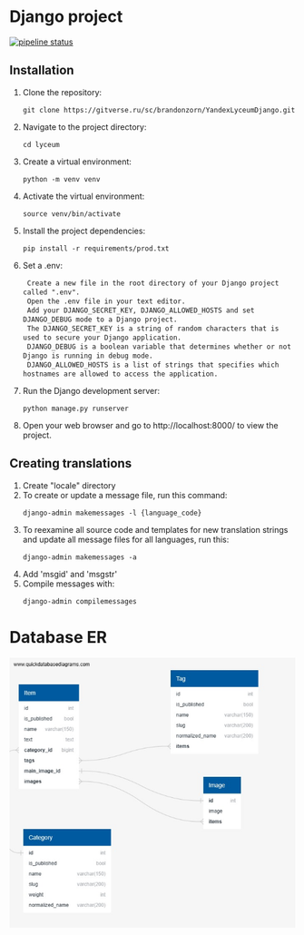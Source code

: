 # Django project
[![pipeline status](https://gitlab.crja72.ru/django_2023/students/55364-v.klimenko.2137-gmail.com-47535/badges/main/pipeline.svg)](https://gitlab.crja72.ru/django_2023/students/55364-v.klimenko.2137-gmail.com-47535/-/commits/main) 

## Installation
1. Clone the repository:
    ```
    git clone https://gitverse.ru/sc/brandonzorn/YandexLyceumDjango.git
    ```
2. Navigate to the project directory:
    ```
    cd lyceum
    ```
3. Create a virtual environment:
    ```
    python -m venv venv
    ```
4. Activate the virtual environment:
    ```
    source venv/bin/activate
    ```
5. Install the project dependencies:
    ```
    pip install -r requirements/prod.txt
    ```
6. Set a .env:
   ```
    Create a new file in the root directory of your Django project called ".env".
    Open the .env file in your text editor.
    Add your DJANGO_SECRET_KEY, DJANGO_ALLOWED_HOSTS and set DJANGO_DEBUG mode to a Django project.
    The DJANGO_SECRET_KEY is a string of random characters that is used to secure your Django application.
    DJANGO_DEBUG is a boolean variable that determines whether or not Django is running in debug mode.
    DJANGO_ALLOWED_HOSTS is a list of strings that specifies which hostnames are allowed to access the application.
   ```
7. Run the Django development server:
    ```
    python manage.py runserver
    ```
8. Open your web browser and go to http://localhost:8000/ to view the project.


## Creating translations
1. Create "locale" directory
2. To create or update a message file, run this command:
    ```
    django-admin makemessages -l {language_code}
   ```
3. To reexamine all source code and templates for new translation strings and update all message files for all languages, run this:
    ```
   django-admin makemessages -a
   ```
4. Add 'msgid' and 'msgstr'
5. Compile messages with: 
   ```
   django-admin compilemessages
   ```

# Database ER
![ER](ER.jpg)